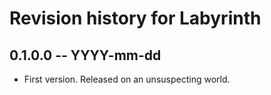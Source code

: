 # Revision history for Labyrinth

## 0.1.0.0  -- YYYY-mm-dd

* First version. Released on an unsuspecting world.
